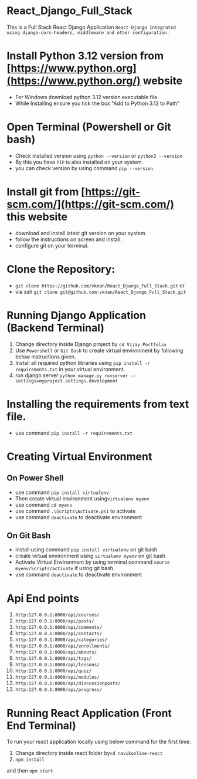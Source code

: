 # React_Django_Full_Stack
This is a Full Stack React Django Application
`React-Django Integrated using django-cors-headers, middleware and other configuration.`

# Install Python 3.12 version from [https://www.python.org](https://www.python.org/) website
- For Windows download python 3.12 version executable file.
- While Installing ensure you tick the box "Add to Python 3.12 to Path"

# Open Terminal (Powershell or Git bash)
- Check installed version using `python --version` or `python3 --version`
- By this you have `PIP` is also installed on your system.
- you can check version by using command `pip --version`.

# Install git from [https://git-scm.com/](https://git-scm.com/) this website
- download and install latest git version on your system.
- follow the instructions on screen and install.
- configure git on your terminal.
 
# Clone the Repository:
- `git clone https://github.com/vknan/React_Django_Full_Stack.git` or
- via ssh `git clone git@github.com:vknan/React_Django_Full_Stack.git`
  
# Running Django Application (Backend Terminal)
1. Change directory inside Django project by `cd Vijay_Portfolio`
2. Use `Powershell` or `Git Bash` to create virtual environment by following below instructions given.
3. Install all required python libraries using `pip install -r requirements.txt` in your virtual environment.
4. run django server `python manage.py runserver --settings=myproject.settings.development`

# Installing the requirements from text file.
- use command `pip install -r requirements.txt`

# Creating Virtual Environment 
## On Power Shell
- use command `pip install virtualenv`
- Then create virtual environment using`virtualenv myenv`
- use command `cd myenv`
- use command `.\Scripts\Activate.ps1` to activate
- use command `deactivate` to deactivate environment

## On Git Bash
- install using command `pip install virtualenv` on git bash
- create virtual environment using `virtualenv myenv` on git bash
- Activate Virtual Environment by using terminal command `source myenv/Scripts/activate` if using git bash.
- use command `deactivate` to deactivate environment


# Api End points
1. `http:127.0.0.1:8000/api/courses/`
2. `http:127.0.0.1:8000/api/posts/`
3. `http:127.0.0.1:8000/api/comments/`
4. `http:127.0.0.1:8000/api/contacts/`
5. `http:127.0.0.1:8000/api/categories/`
6. `http:127.0.0.1:8000/api/enrollments/`
7. `http:127.0.0.1:8000/api/abouts/`
8. `http:127.0.0.1:8000/api/tags/`
9. `http:127.0.0.1:8000/api/lessons/`
10. `http:127.0.0.1:8000/api/quiz/`
11. `http:127.0.0.1:8000/api/modules/`
12. `http:127.0.0.1:8000/api/discussionposts/`
13. `http:127.0.0.1:8000/api/progress/`

# Running React Application (Front End Terminal)
To run your react application locally using below command for the first time.
1. Change directory inside react folder by`cd navikonline-react`
2. `npm install`

and then `npm start`
